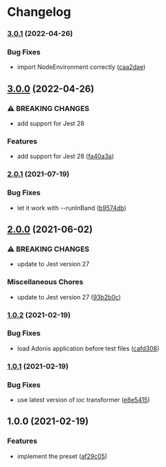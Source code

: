 # Changelog

### [3.0.1](https://www.github.com/zakodium/adonis-jest/compare/v3.0.0...v3.0.1) (2022-04-26)


### Bug Fixes

* import NodeEnvironment correctly ([caa2dae](https://www.github.com/zakodium/adonis-jest/commit/caa2dae9f57697cf875f1b8ba4295affa1adfd1f))

## [3.0.0](https://www.github.com/zakodium/adonis-jest/compare/v2.0.1...v3.0.0) (2022-04-26)


### ⚠ BREAKING CHANGES

* add support for Jest 28

### Features

* add support for Jest 28 ([fa40a3a](https://www.github.com/zakodium/adonis-jest/commit/fa40a3ad67f39cfa4fffe62be44037f9c5f3a404))

### [2.0.1](https://www.github.com/zakodium/adonis-jest/compare/v2.0.0...v2.0.1) (2021-07-19)


### Bug Fixes

* let it work with --runInBand ([b9574db](https://www.github.com/zakodium/adonis-jest/commit/b9574dbb4f0da5ba5b002bb041eb3ae5e294619f))

## [2.0.0](https://www.github.com/zakodium/adonis-jest/compare/v1.0.2...v2.0.0) (2021-06-02)


### ⚠ BREAKING CHANGES

* update to Jest version 27

### Miscellaneous Chores

* update to Jest version 27 ([93b2b0c](https://www.github.com/zakodium/adonis-jest/commit/93b2b0cdd1e4a9e439c5e99788175a592c995164))

### [1.0.2](https://www.github.com/zakodium/adonis-jest/compare/v1.0.1...v1.0.2) (2021-02-19)


### Bug Fixes

* load Adonis application before test files ([cafd308](https://www.github.com/zakodium/adonis-jest/commit/cafd30832bd7740ca000819d85a203bc25c0607c))

### [1.0.1](https://www.github.com/zakodium/adonis-jest/compare/v1.0.0...v1.0.1) (2021-02-19)


### Bug Fixes

* use latest version of ioc transformer ([e8e5415](https://www.github.com/zakodium/adonis-jest/commit/e8e54156eb7a78de494e1efb928c9dde64de2d9a))

## 1.0.0 (2021-02-19)


### Features

* implement the preset ([af29c05](https://www.github.com/zakodium/adonis-jest/commit/af29c05e9e192bdd98b9718495615800770b48e6))
